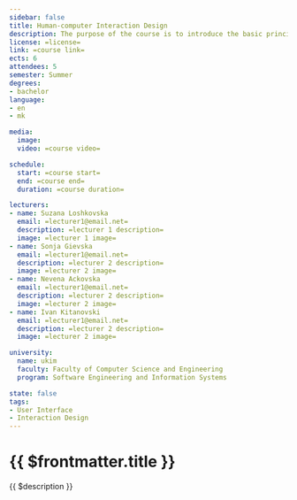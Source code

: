 ```yaml
---
sidebar: false
title: Human-computer Interaction Design
description: The purpose of the course is to introduce the basic principles for designing interactive computer systems to students.
license: =license=
link: =course link=
ects: 6
attendees: 5
semester: Summer
degrees:
- bachelor
language: 
- en
- mk

media:
  image:
  video: =course video=

schedule:
  start: =course start=
  end: =course end=
  duration: =course duration=

lecturers:
- name: Suzana Loshkovska
  email: =lecturer1@email.net=
  description: =lecturer 1 description=
  image: =lecturer 1 image=
- name: Sonja Gievska
  email: =lecturer1@email.net=
  description: =lecturer 2 description=
  image: =lecturer 2 image=
- name: Nevena Ackovska
  email: =lecturer1@email.net=
  description: =lecturer 2 description=
  image: =lecturer 2 image=
- name: Ivan Kitanovski
  email: =lecturer1@email.net=
  description: =lecturer 2 description=
  image: =lecturer 2 image=

university:
  name: ukim
  faculty: Faculty of Computer Science and Engineering
  program: Software Engineering and Information Systems

state: false
tags:
- User Interface
- Interaction Design
---
```


# {{ $frontmatter.title }}

{{ $description }}
